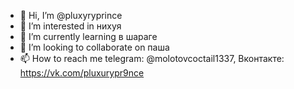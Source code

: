 - 👋 Hi, I’m @pluxyryprince
- 👀 I’m interested in нихуя
- 🌱 I’m currently learning в шараге
- 💞️ I’m looking to collaborate on паша
- 📫 How to reach me telegram: @molotovcoctail1337, Вконтакте: https://vk.com/pluxurypr9nce

<!---
pluxyryprince/pluxyryprince is a ✨ special ✨ repository because its `README.md` (this file) appears on your GitHub profile.
You can click the Preview link to take a look at your changes.
--->
